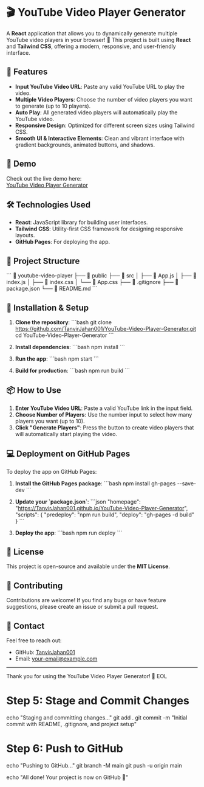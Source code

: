 # 🎬 YouTube Video Player Generator

A **React** application that allows you to dynamically generate multiple YouTube video players in your browser! 🚀 This project is built using **React** and **Tailwind CSS**, offering a modern, responsive, and user-friendly interface.

## 📌 Features

- **Input YouTube Video URL**: Paste any valid YouTube URL to play the video.
- **Multiple Video Players**: Choose the number of video players you want to generate (up to 10 players).
- **Auto Play**: All generated video players will automatically play the YouTube video.
- **Responsive Design**: Optimized for different screen sizes using Tailwind CSS.
- **Smooth UI & Interactive Elements**: Clean and vibrant interface with gradient backgrounds, animated buttons, and shadows.

## 🚀 Demo

Check out the live demo here:  
[YouTube Video Player Generator](https://TanvirJahan001.github.io/YouTube-Video-Player-Generator/)


## 🛠️ Technologies Used

- **React**: JavaScript library for building user interfaces.
- **Tailwind CSS**: Utility-first CSS framework for designing responsive layouts.
- **GitHub Pages**: For deploying the app.

## 📂 Project Structure

\`\`\`
📁 youtube-video-player
├── 📁 public
├── 📁 src
│   ├── 📄 App.js
│   ├── 📄 index.js
│   ├── 📄 index.css
│   └── 📄 App.css
├── 📄 .gitignore
├── 📄 package.json
└── 📄 README.md
\`\`\`

## 🔧 Installation & Setup

1. **Clone the repository**:
    \`\`\`bash
    git clone https://github.com/TanvirJahan001/YouTube-Video-Player-Generator.git
    cd YouTube-Video-Player-Generator
    \`\`\`

2. **Install dependencies**:
    \`\`\`bash
    npm install
    \`\`\`

3. **Run the app**:
    \`\`\`bash
    npm start
    \`\`\`

4. **Build for production**:
    \`\`\`bash
    npm run build
    \`\`\`

## 📦 How to Use

1. **Enter YouTube Video URL**: Paste a valid YouTube link in the input field.
2. **Choose Number of Players**: Use the number input to select how many players you want (up to 10).
3. **Click "Generate Players"**: Press the button to create video players that will automatically start playing the video.

## 💻 Deployment on GitHub Pages

To deploy the app on GitHub Pages:

1. **Install the GitHub Pages package**:
    \`\`\`bash
    npm install gh-pages --save-dev
    \`\`\`

2. **Update your \`package.json\`**:
    \`\`\`json
    "homepage": "https://TanvirJahan001.github.io/YouTube-Video-Player-Generator",
    "scripts": {
      "predeploy": "npm run build",
      "deploy": "gh-pages -d build"
    }
    \`\`\`

3. **Deploy the app**:
    \`\`\`bash
    npm run deploy
    \`\`\`

## 📜 License

This project is open-source and available under the **MIT License**.

## 🤝 Contributing

Contributions are welcome! If you find any bugs or have feature suggestions, please create an issue or submit a pull request.

## 📧 Contact

Feel free to reach out:
- GitHub: [TanvirJahan001](https://github.com/TanvirJahan001)
- Email: [your-email@example.com](mailto:your-email@example.com)

---

Thank you for using the YouTube Video Player Generator! 🎉
EOL

# Step 5: Stage and Commit Changes
echo "Staging and committing changes..."
git add .
git commit -m "Initial commit with README, .gitignore, and project setup"

# Step 6: Push to GitHub
echo "Pushing to GitHub..."
git branch -M main
git push -u origin main

echo "All done! Your project is now on GitHub 🎉"
